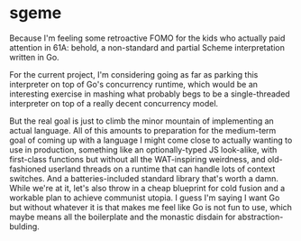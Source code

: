 # sgeme

Because I'm feeling some retroactive FOMO for the kids who actually paid attention in 61A: behold, a non-standard and partial Scheme interpretation written in Go.

For the current project, I'm considering going as far as parking this interpreter on top of Go's concurrency runtime, which would be an interesting exercise in mashing what probably begs to be a single-threaded interpreter on top of a really decent concurrency model.

But the real goal is just to climb the minor mountain of implementing an actual language. All of this amounts to preparation for the medium-term goal of coming up with a language I might come close to actually wanting to use in production, something like an optionally-typed JS look-alike, with first-class functions but without all the WAT-inspiring weirdness, and old-fashioned userland threads on a runtime that can handle lots of context switches. And a batteries-included standard library that's worth a damn. While we're at it, let's also throw in a cheap blueprint for cold fusion and a workable plan to achieve communist utopia. I guess I'm saying I want Go but without whatever it is that makes me feel like Go is not fun to use, which maybe means all the boilerplate and the monastic disdain for abstraction-bulding.
